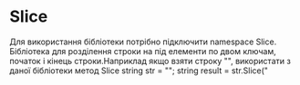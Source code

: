 # Slice
Для використання бібліотеки потрібно підключити namespace Slice.
Бібліотека для розділення строки на під елементи по двом ключам, початок і кінець строки.Наприклад якщо взяти строку "<title> Slice </title>", використати з даної бібліотеки 
метод Slice
  string str = "<title> Slice </title>";
  string result = str.Slice("<title>","<title/>")
в переміні result буде значення, Slice.А що робити якщо є текст подібний цьому:<t>1</t><t>2</t><t>3</t><t>4</t><t>5</t>, і потрібно витягнути звідси цифри,від 1 до 5?Для цього є
другий метод який називається SliceInfo,це метод вертає колекцію List<string>, приклад використання даного метода:
string str =<t>1</t><t>2</t><t>3</t><t>4</t><t>5</t>;
  var result = str.Slice("<t>","</t>")
 , в переміні result будуть значення від 1 до 5. 
